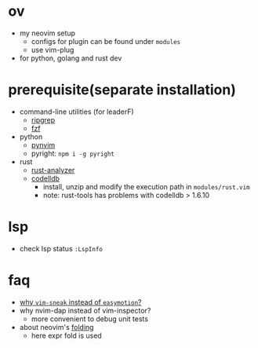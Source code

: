 # ov
- my neovim setup
  - configs for plugin can be found under `modules`
  - use vim-plug
- for python, golang and rust dev

# prerequisite(separate installation)
- command-line utilities (for leaderF)
  - [ripgrep](https://github.com/BurntSushi/ripgrep)
  - [fzf](https://github.com/junegunn/fzf)
- python
  - [pynvim](https://github.com/neovim/pynvim)
  - pyright: `npm i -g pyright`
- rust
  - [rust-analyzer](https://rust-analyzer.github.io/manual.html#installation)
  - [codelldb](https://github.com/vadimcn/vscode-lldb/releases)
    - install, unzip and modify the execution path in `modules/rust.vim`
    - note: rust-tools has problems with codelldb > 1.6.10

# lsp
- check lsp status `:LspInfo`

# faq
- [why `vim-sneak` instead of `easymotion`?](https://www.reddit.com/r/vim/comments/2ydw6t/large_plugins_vs_small_easymotion_vs_sneak/)
- why nvim-dap instead of vim-inspector?
  - more convenient to debug unit tests
- about neovim's [folding](https://neovim.io/doc/user/fold.html)
  - here expr fold is used
